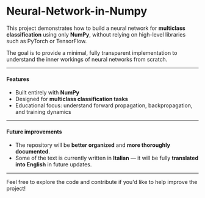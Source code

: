 # Neural-Network-in-Numpy

This project demonstrates how to build a neural network for **multiclass classification** using only **NumPy**, without relying on high-level libraries such as PyTorch or TensorFlow.

The goal is to provide a minimal, fully transparent implementation to understand the inner workings of neural networks from scratch.

---

#### Features

- Built entirely with **NumPy**
- Designed for **multiclass classification tasks**
- Educational focus: understand forward propagation, backpropagation, and training dynamics

---

#### Future improvements

- The repository will be **better organized** and **more thoroughly documented**.
- Some of the text is currently written in **Italian** — it will be fully **translated into English** in future updates.

---

Feel free to explore the code and contribute if you'd like to help improve the project!
